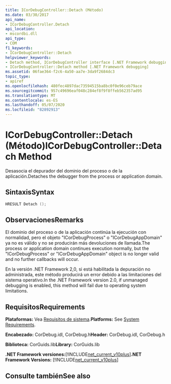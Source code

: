```yaml
---
title: ICorDebugController::Detach (Método)
ms.date: 03/30/2017
api_name:
- ICorDebugController.Detach
api_location:
- mscordbi.dll
api_type:
- COM
f1_keywords:
- ICorDebugController::Detach
helpviewer_keywords:
- Detach method, ICorDebugController interface [.NET Framework debugging]
- ICorDebugController::Detach method [.NET Framework debugging]
ms.assetid: 06fae364-f2c6-4a50-aa7e-3da9f2684dc3
topic_type:
- apiref
ms.openlocfilehash: 480fec4897dac73594515ba8bc0f0e96ceb79ace
ms.sourcegitcommit: 957c49696eaf048c284ef8f9f8ffeb562357ad95
ms.translationtype: MT
ms.contentlocale: es-ES
ms.lasthandoff: 05/07/2020
ms.locfileid: "82892913"
---
```

# <a name="icordebugcontrollerdetach-method"></a><span data-ttu-id="4cabd-102">ICorDebugController::Detach (Método)</span><span class="sxs-lookup"><span data-stu-id="4cabd-102">ICorDebugController::Detach Method</span></span>
<span data-ttu-id="4cabd-103">Desasocia el depurador del dominio del proceso o de la aplicación.</span><span class="sxs-lookup"><span data-stu-id="4cabd-103">Detaches the debugger from the process or application domain.</span></span>  
  
## <a name="syntax"></a><span data-ttu-id="4cabd-104">Sintaxis</span><span class="sxs-lookup"><span data-stu-id="4cabd-104">Syntax</span></span>  
  
```cpp  
HRESULT Detach ();  
```  
  
## <a name="remarks"></a><span data-ttu-id="4cabd-105">Observaciones</span><span class="sxs-lookup"><span data-stu-id="4cabd-105">Remarks</span></span>  
 <span data-ttu-id="4cabd-106">El dominio del proceso o de la aplicación continúa la ejecución con normalidad, pero el objeto "ICorDebugProcess" o "ICorDebugAppDomain" ya no es válido y no se producirán más devoluciones de llamada.</span><span class="sxs-lookup"><span data-stu-id="4cabd-106">The process or application domain continues execution normally, but the "ICorDebugProcess" or "ICorDebugAppDomain" object is no longer valid and no further callbacks will occur.</span></span>  
  
 <span data-ttu-id="4cabd-107">En la versión .NET Framework 2,0, si está habilitada la depuración no administrada, este método producirá un error debido a las limitaciones del sistema operativo.</span><span class="sxs-lookup"><span data-stu-id="4cabd-107">In the .NET Framework version 2.0, if unmanaged debugging is enabled, this method will fail due to operating system limitations.</span></span>  
  
## <a name="requirements"></a><span data-ttu-id="4cabd-108">Requisitos</span><span class="sxs-lookup"><span data-stu-id="4cabd-108">Requirements</span></span>  
 <span data-ttu-id="4cabd-109">**Plataformas:** Vea [Requisitos de sistema](../../get-started/system-requirements.md).</span><span class="sxs-lookup"><span data-stu-id="4cabd-109">**Platforms:** See [System Requirements](../../get-started/system-requirements.md).</span></span>  
  
 <span data-ttu-id="4cabd-110">**Encabezado:** CorDebug.idl, CorDebug.h</span><span class="sxs-lookup"><span data-stu-id="4cabd-110">**Header:** CorDebug.idl, CorDebug.h</span></span>  
  
 <span data-ttu-id="4cabd-111">**Biblioteca:** CorGuids.lib</span><span class="sxs-lookup"><span data-stu-id="4cabd-111">**Library:** CorGuids.lib</span></span>  
  
 <span data-ttu-id="4cabd-112">**.NET Framework versiones:**[!INCLUDE[net_current_v10plus](../../../../includes/net-current-v10plus-md.md)]</span><span class="sxs-lookup"><span data-stu-id="4cabd-112">**.NET Framework Versions:** [!INCLUDE[net_current_v10plus](../../../../includes/net-current-v10plus-md.md)]</span></span>  
  
## <a name="see-also"></a><span data-ttu-id="4cabd-113">Consulte también</span><span class="sxs-lookup"><span data-stu-id="4cabd-113">See also</span></span>
